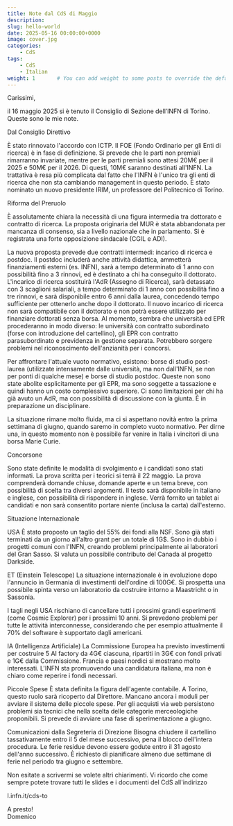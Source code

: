 ```yaml
---
title: Note dal CdS di Maggio
description: 
slug: hello-world
date: 2025-05-16 00:00:00+0000
image: cover.jpg 
categories:
    - CdS
tags:
    - CdS
    - Italian
weight: 1       # You can add weight to some posts to override the default sorting (date descending)
---
```


Carissimi,

il 16 maggio 2025 si è tenuto il Consiglio di Sezione dell’INFN di Torino. Queste sono le mie note.


Dal Consiglio Direttivo

È stato rinnovato l'accordo con ICTP.
Il FOE (Fondo Ordinario per gli Enti di ricerca) è in fase di definizione. Si prevede che le parti non premiali rimarranno invariate, mentre per le parti premiali sono attesi 20M€ per il 2025 e 50M€ per il 2026. Di questi, 10M€ saranno destinati all'INFN. La trattativa è resa più complicata dal fatto che l'INFN è l'unico tra gli enti di ricerca che non sta cambiando management in questo periodo.
È stato nominato un nuovo presidente IRIM, un professore del Politecnico di Torino.

Riforma del Preruolo

È assolutamente chiara la necessità di una figura intermedia tra dottorato e contratto di ricerca.
La proposta originaria del MUR è stata abbandonata per mancanza di consenso, sia a livello nazionale che in parlamento. Si è registrata una forte opposizione sindacale (CGIL e ADI).

La nuova proposta prevede due contratti intermedi: incarico di ricerca e postdoc.
Il postdoc includerà anche attività didattica, ammetterà finanziamenti esterni (es. INFN), sarà a tempo determinato di 1 anno con possibilità fino a 3 rinnovi, ed è destinato a chi ha conseguito il dottorato.
L'incarico di ricerca sostituirà l'AdR (Assegno di Ricerca), sarà detassato con 3 scaglioni salariali, a tempo determinato di 1 anno con possibilità fino a tre rinnovi, e sarà disponibile entro 6 anni dalla laurea, concedendo tempo sufficiente per ottenerlo anche dopo il dottorato.
Il nuovo incarico di ricerca non sarà compatibile con il dottorato e non potrà essere utilizzato per finanziare dottorati senza borsa.
Al momento, sembra che università ed EPR procederanno in modo diverso: le università con contratto subordinato (forse con introduzione del cartellino), gli EPR con contratto parasubordinato e previdenza in gestione separata. Potrebbero sorgere problemi nel riconoscimento dell'anzianità per i concorsi.

Per affrontare l'attuale vuoto normativo, esistono: borse di studio post-laurea (utilizzate intensamente dalle università, ma non dall'INFN, se non per ponti di qualche mese) e borse di studio postdoc. Queste non sono state abolite esplicitamente per gli EPR, ma sono soggette a tassazione e quindi hanno un costo complessivo superiore. Ci sono limitazioni per chi ha già avuto un AdR, ma con possibilità di discussione con la giunta. È in preparazione un disciplinare.

La situazione rimane molto fluida, ma ci si aspettano novità entro la prima settimana di giugno, quando saremo in completo vuoto normativo. Per dirne una, in questo momento non è possibile far venire in Italia i vincitori di una borsa Marie Curie.

Concorsone

Sono state definite le modalità di svolgimento e i candidati sono stati informati.
La prova scritta per i teorici si terrà il 22 maggio.
La prova comprenderà domande chiuse, domande aperte e un tema breve, con possibilità di scelta tra diversi argomenti.
Il testo sarà disponibile in italiano e inglese, con possibilità di rispondere in inglese.
Verrà fornito un tablet ai candidati e non sarà consentito portare niente (inclusa la carta) dall'esterno.

Situazione Internazionale

USA
È stato proposto un taglio del 55% dei fondi alla NSF. Sono già stati terminati da un giorno all'altro grant per un totale di 1G$.
Sono in dubbio i progetti comuni con l'INFN, creando problemi principalmente ai laboratori del Gran Sasso.
Si valuta un possibile contributo del Canada al progetto Darkside.

ET (Einstein Telescope)
La situazione internazionale è in evoluzione dopo l'annuncio in Germania di investimenti dell'ordine di 100G€.
Si prospetta una possibile spinta verso un laboratorio da costruire intorno a Maastricht o in Sassonia.

I tagli negli USA rischiano di cancellare tutti i prossimi grandi esperimenti (come Cosmic Explorer) per i prossimi 10 anni.
Si prevedono problemi per tutte le attività interconnesse, considerando che per esempio attualmente il 70% del software è supportato dagli americani.

IA (Intelligenza Artificiale)
La Commissione Europea ha previsto investimenti per costruire 5 AI factory da 4G€ ciascuna, ripartiti in 3G€ con fondi privati e 1G€ dalla Commissione.
Francia e paesi nordici si mostrano molto interessati.
L'INFN sta promuovendo una candidatura italiana, ma non è chiaro come reperire i fondi necessari.

Piccole Spese
È stata definita la figura dell'agente contabile. A Torino, questo ruolo sarà ricoperto dal Direttore.
Mancano ancora i moduli per avviare il sistema delle piccole spese.
Per gli acquisti via web persistono problemi sia tecnici che nella scelta delle categorie merceologiche proponibili.
Si prevede di avviare una fase di sperimentazione a giugno.

Comunicazioni dalla Segreteria di Direzione
Bisogna chiudere il cartellino tassativamente entro il 5 del mese successivo, pena il blocco dell'intera procedura.
Le ferie residue devono essere godute entro il 31 agosto dell'anno successivo.
È richiesto di pianificare almeno due settimane di ferie nel periodo tra giugno e settembre.


Non esitate a scrivermi se volete altri chiarimenti.
Vi ricordo che come sempre potete trovare tutti le slides e i documenti del CdS all'indirizzo

l.infn.it/cds-to

A presto!  
Domenico

